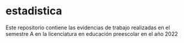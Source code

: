# estadistica
Este repositorio contiene las evidencias de trabajo realizadas en el semestre A en la licenciatura en educación preescolar en el año 2022 
